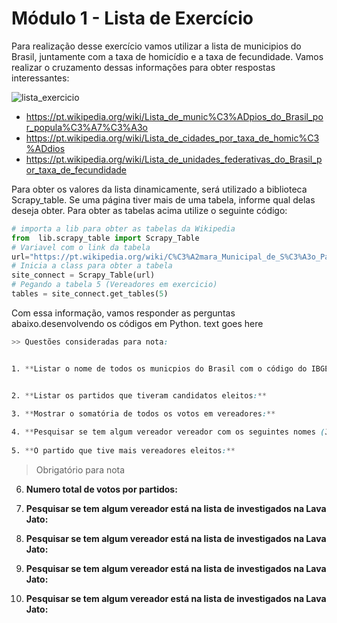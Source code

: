 Módulo 1 - Lista de Exercício
=========

Para realização desse exercício vamos utilizar a lista de municipios do Brasil, juntamente com a taxa de homicídio e a taxa de fecundidade. Vamos realizar o cruzamento dessas informações para obter respostas interessantes:

![lista_exercicio](https://github.com/clodonil/curso_python/blob/master/Imagens/m1_exercicio.JPG)

* https://pt.wikipedia.org/wiki/Lista_de_munic%C3%ADpios_do_Brasil_por_popula%C3%A7%C3%A3o
* https://pt.wikipedia.org/wiki/Lista_de_cidades_por_taxa_de_homic%C3%ADdios
* https://pt.wikipedia.org/wiki/Lista_de_unidades_federativas_do_Brasil_por_taxa_de_fecundidade

Para obter os valores da lista dinamicamente, será utilizado a biblioteca Scrapy_table. Se uma página tiver mais de uma tabela, informe qual delas deseja obter. Para obter as tabelas acima utilize o seguinte código:

```python
# importa a lib para obter as tabelas da Wikipedia
from  lib.scrapy_table import Scrapy_Table
# Variavel com o link da tabela
url="https://pt.wikipedia.org/wiki/C%C3%A2mara_Municipal_de_S%C3%A3o_Paulo"
# Inicia a class para obter a tabela
site_connect = Scrapy_Table(url)
# Pegando a tabela 5 (Vereadores em exercicio)
tables = site_connect.get_tables(5)
```

Com essa informação, vamos responder as perguntas abaixo.desenvolvendo os códigos em Python.
<span style=“color:green;”> text goes here</span>
```css
>> Questões consideradas para nota:


1. **Listar o nome de todos os municpios do Brasil com o código do IBGE:**


2. **Listar os partidos que tiveram candidatos eleitos:**
   
3. **Mostrar o somatória de todos os votos em vereadores:**

4. **Pesquisar se tem algum vereador vereador com os seguintes nomes (João, Eduardo, josé):**
	
5. **O partido que tive mais vereadores eleitos:**
```

> Obrigatório para nota

6. **Numero total de votos por partidos:**

7. **Pesquisar se tem algum vereador está na lista de investigados na Lava Jato:**

8. **Pesquisar se tem algum vereador está na lista de investigados na Lava Jato:**

9. **Pesquisar se tem algum vereador está na lista de investigados na Lava Jato:**

10. **Pesquisar se tem algum vereador está na lista de investigados na Lava Jato:**
